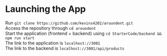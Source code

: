 # Launching the App
Run
`git clone https://github.com/kevins4202/aroundent.git`\
Access the repository through
`cd aroundent`\
Start the application (frontend + backend) using 
`cd StarterCode/backend && npm run start`\
The link to the application is 
`localhost://3001`\
The link to the backend is
`localhost://3001/api/products`
